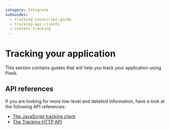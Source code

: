 ```yaml
---
category: Integrate
subGuides:
  - tracking-javascript-guide
  - tracking-api-clients
  - content-tracking
---
```

# Tracking your application

This section contains guides that will help you track your application using Piwik.

## API references

If you are looking for more low-level and detailed information, have a look at the following API references:

- [The JavaScript tracking client](/api-reference/tracking-javascript)
- [The Tracking HTTP API](/api-reference/tracking-api)
